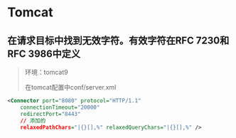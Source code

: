 # Tomcat

## **在请求目标中找到无效字符。有效字符在RFC 7230和RFC 3986中定义**

> 环境：tomcat9
>
> 在tomcat配置中conf/server.xml

```xml
<Connector port="8080" protocol="HTTP/1.1"
    connectionTimeout="20000"
    redirectPort="8443"
    // 添加的
    relaxedPathChars="|{}[],%" relaxedQueryChars="|{}[],%" />
```
